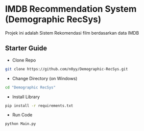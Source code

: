 # IMDB Recommendation System (Demographic RecSys)

Projek ini adalah Sistem Rekomendasi film berdasarkan data IMDB

## Starter Guide

- Clone Repo

```bash
git clone https://github.com/n0yy/Demographic-RecSys.git
```

- Change Directory (on Windows)

```bash
cd "Demographic RecSys"
```

- Install Library

```bash
pip install -r requirements.txt
```

- Run Code

```bash
python Main.py
```

